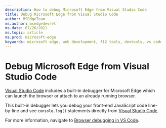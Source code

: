 ```yaml
---
description: How to debug Microsoft Edge from Visual Studio Code
title: Debug Microsoft Edge from Visual Studio Code
author: MSEdgeTeam
ms.author: msedgedevrel
ms.date: 07/26/2021
ms.topic: article
ms.prod: microsoft-edge
keywords: microsoft edge, web development, f12 tools, devtools, vs code, visual studio code, debugger
---
```

# Debug Microsoft Edge from Visual Studio Code

[Visual Studio Code](https://code.visualstudio.com) includes a built-in debugger for Microsoft Edge which can launch the browser or attach to an already running browser.

This built-in debugger lets you debug your front-end JavaScript code line-by-line and see `console.log()` statements directly from [Visual Studio Code](https://code.visualstudio.com).

For more information, navigate to [Browser debugging in VS Code](https://code.visualstudio.com/docs/nodejs/browser-debugging).
